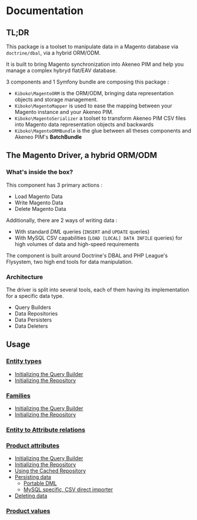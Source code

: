 # Documentation

## TL;DR

This package is a toolset to manipulate data in a Magento database via `doctrine/dbal`, via a hybrid ORM/ODM.

It is built to bring Magento synchronization into Akeneo PIM and help you manage a complex hybryd flat/EAV database.

3 components and 1 Symfony bundle are composing this package :

* `Kiboko\MagentoORM` is the ORM/ODM, bringing data representation objects and storage management.
* `Kiboko\MagentoMapper` is used to ease the mapping between your Magento instance and your Akeneo PIM.
* `Kiboko\MagentoSerializer` a toolset to transform Akeneo PIM CSV files into Magento data representation objects and backwards
* `Kiboko\MagentoORMBundle` is the glue between all theses components and Akeneo PIM's **BatchBundle**

## The Magento Driver, a hybrid ORM/ODM

### What's inside the box?

This component has 3 primary actions :

* Load Magento Data
* Write Magento Data
* Delete Magento Data

Additionally, there are 2 ways of writing data :

* With standard *DML* queries (`INSERT` and `UPDATE` queries)
* With MySQL CSV capabilities (`LOAD [LOCAL] DATA INFILE` queries) for high volumes of data and high-speed requirements

The component is built around Doctrine's DBAL and PHP League's Flysystem, two high end tools for data manipulation.

### Architecture

The driver is split into several tools, each of them having its implementation for a specific data type.

* Query Builders
* Data Repositories
* Data Persisters
* Data Deleters

## Usage

### [Entity types](entity-types.md)

* [Initializing the Query Builder](entity-types.md#initializing-the-query-builder)
* [Initializing the Repository](entity-types.md#initializing-the-repository)

### [Families](families.md)

* [Initializing the Query Builder](families.md#initializing-the-query-builder)
* [Initializing the Repository](families.md#initializing-the-repository)

### [Entity to Attribute relations](entity-attributes.md)

### [Product attributes](product-attributes.md)

* [Initializing the Query Builder](product-attributes.md#initializing-the-query-builder)
* [Initializing the Repository](product-attributes.md#initializing-the-repository)
* [Using the Cached Repository](product-attributes.md#using-the-cached-repository)
* [Persisting data](product-attributes.md#persisting-data)
  * [Portable DML](product-attributes.md#portable-dml)
  * [MySQL specific, CSV direct importer](product-attributes.md#mysql-specific-csv-direct-importer)
* [Deleting data](product-attributes.md#deleting-data)

### [Product values](product-values.md)

